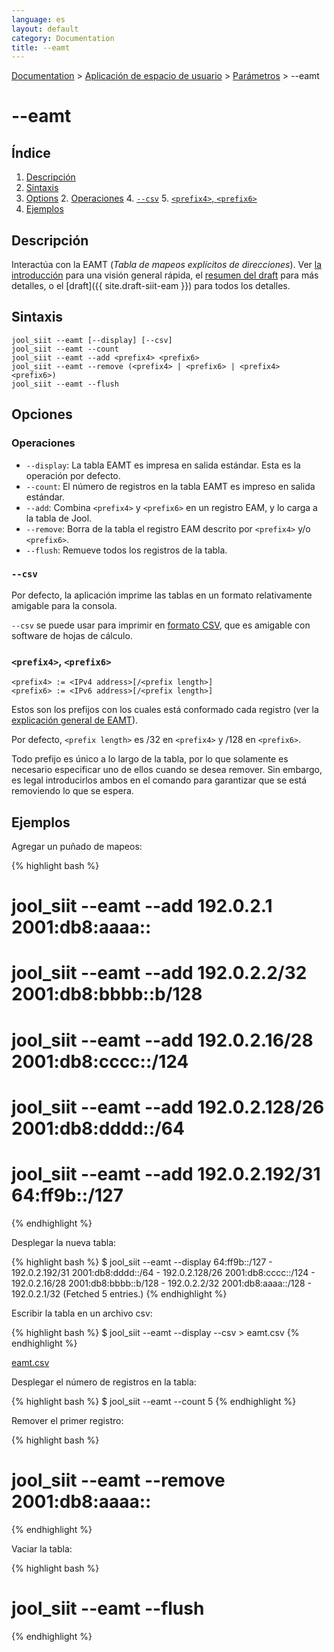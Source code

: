 ```yaml
---
language: es
layout: default
category: Documentation
title: --eamt
---
```


[Documentation](documentation.html) > [Aplicación de espacio de usuario](documentation.html#aplicacin-de-espacio-de-usuario) > [Parámetros](usr-flags.html) > \--eamt

# \--eamt

## Índice

1. [Descripción](#description)
2. [Sintaxis](#sintaxis)
3. [Options](#options)
   2. [Operaciones](#operaciones)
   4. [`--csv`](#csv)
   5. [`<prefix4>`, `<prefix6>`](#prefix4-prefix6)
4. [Ejemplos](#ejemplos)

## Descripción

Interactúa con la EAMT (_Tabla de mapeos explícitos de direcciones_). Ver [la introducción](intro-xlat.html#siit-with-eam) para una visión general rápida, el [resumen del draft](eamt.html) para más detalles, o el [draft]({{ site.draft-siit-eam }}) para todos los detalles.

## Sintaxis

	jool_siit --eamt [--display] [--csv]
	jool_siit --eamt --count
	jool_siit --eamt --add <prefix4> <prefix6>
	jool_siit --eamt --remove (<prefix4> | <prefix6> | <prefix4> <prefix6>)
	jool_siit --eamt --flush

## Opciones

### Operaciones

* `--display`: La tabla EAMT es impresa en salida estándar. Esta es la operación por defecto.
* `--count`: El número de registros en la tabla EAMT es impreso en salida estándar.
* `--add`: Combina `<prefix4>` y `<prefix6>` en un registro EAM, y lo carga a la tabla de Jool.
* `--remove`: Borra de la tabla el registro EAM descrito por `<prefix4>` y/o `<prefix6>`. 
* `--flush`: Remueve todos los registros de la tabla.

### `--csv`

Por defecto, la aplicación imprime las tablas en un formato relativamente amigable para la consola.

`--csv` se puede usar para imprimir en [formato CSV](http://es.wikipedia.org/wiki/CSV), que es amigable con software de hojas de cálculo.


### `<prefix4>`, `<prefix6>`

	<prefix4> := <IPv4 address>[/<prefix length>]
	<prefix6> := <IPv6 address>[/<prefix length>]

Estos son los prefijos con los cuales está conformado cada registro (ver la [explicación general de EAMT](eamt.html)).

Por defecto, `<prefix length>` es /32 en `<prefix4>` y /128 en `<prefix6>`.

Todo prefijo es único a lo largo de la tabla, por lo que solamente es necesario especificar uno de ellos cuando se desea remover. Sin embargo, es legal introducirlos ambos en el comando para garantizar que se está removiendo lo que se espera.



## Ejemplos

Agregar un puñado de mapeos:

{% highlight bash %}

# jool_siit --eamt --add 192.0.2.1      2001:db8:aaaa::
# jool_siit --eamt --add 192.0.2.2/32   2001:db8:bbbb::b/128
# jool_siit --eamt --add 192.0.2.16/28  2001:db8:cccc::/124
# jool_siit --eamt --add 192.0.2.128/26 2001:db8:dddd::/64
# jool_siit --eamt --add 192.0.2.192/31 64:ff9b::/127
{% endhighlight %}

Desplegar la nueva tabla:

{% highlight bash %}
$ jool_siit --eamt --display
64:ff9b::/127 - 192.0.2.192/31
2001:db8:dddd::/64 - 192.0.2.128/26
2001:db8:cccc::/124 - 192.0.2.16/28
2001:db8:bbbb::b/128 - 192.0.2.2/32
2001:db8:aaaa::/128 - 192.0.2.1/32
  (Fetched 5 entries.)
{% endhighlight %}

Escribir la tabla en un archivo csv:

{% highlight bash %}
$ jool_siit --eamt --display --csv > eamt.csv
{% endhighlight %}

[eamt.csv](obj/eamt.csv)

Desplegar el número de registros en la tabla:

{% highlight bash %}
$ jool_siit --eamt --count
5
{% endhighlight %}

Remover el primer registro:

{% highlight bash %}
# jool_siit --eamt --remove 2001:db8:aaaa::
{% endhighlight %}

Vaciar la tabla:

{% highlight bash %}
# jool_siit --eamt --flush
{% endhighlight %}
